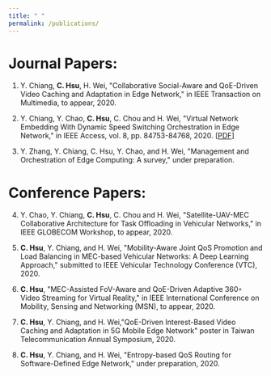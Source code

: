 ```yaml
---
title: " "
permalink: /publications/
---
```


Journal Papers:
======
1. Y. Chiang, **C. Hsu**, H. Wei, "Collaborative Social-Aware and QoE-Driven Video Caching and Adaptation in Edge Network," in IEEE Transaction on Multimedia, to appear, 2020.

2. Y. Chiang, Y. Chao, **C. Hsu**, C. Chou and H. Wei, "Virtual Network Embedding With Dynamic Speed Switching Orchestration in Edge Network," in IEEE Access, vol. 8, pp. 84753-84768, 2020. [[PDF](http://SendurLanter.github.io/files/Access.pdf)]

3. Y. Zhang, Y. Chiang, C. Hsu, Y. Chao, and H. Wei, "Management and Orchestration of Edge Computing: A survey," under preparation.

Conference Papers:
======
4. Y. Chao, Y. Chiang, **C. Hsu**, C. Chou and H. Wei, "Satellite-UAV-MEC Collaborative Architecture for Task Offloading in Vehicular Networks," in IEEE GLOBECOM Workshop, to appear, 2020.

5. **C. Hsu**, Y. Chiang, and H. Wei, "Mobility-Aware Joint QoS Promotion and Load Balancing in MEC-based Vehicular Networks: A Deep Learning Approach," submitted to IEEE Vehicular Technology Conference (VTC), 2020.

6. **C. Hsu**, "MEC-Assisted FoV-Aware and QoE-Driven Adaptive 360◦ Video Streaming for Virtual Reality," in IEEE International Conference on Mobility, Sensing and Networking (MSN), to appear, 2020.

7. **C. Hsu**, Y. Chiang, and H. Wei,"QoE-Driven Interest-Based Video Caching and Adaptation in 5G Mobile Edge Network" poster in Taiwan Telecommunication Annual Symposium, 2020.

8. **C. Hsu**, Y. Chiang, and H. Wei, "Entropy-based QoS Routing for Software-Defined Edge Network," under preparation, 2020.
